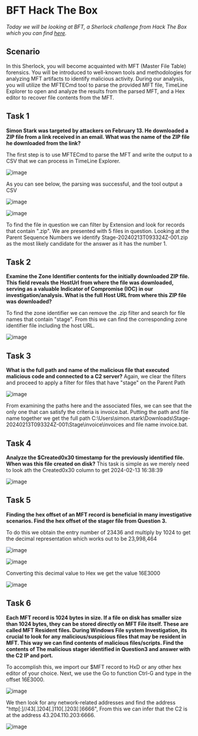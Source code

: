 # BFT Hack The Box

_Today we will be looking at BFT, a Sherlock challenge from Hack The Box which you can find [here](https://app.hackthebox.com/sherlocks/bft/play)._

## Scenario
In this Sherlock, you will become acquainted with MFT (Master File Table) forensics. You will be introduced to well-known tools and methodologies for analyzing MFT artifacts to identify malicious activity. During our analysis, you will utilize the MFTECmd tool to parse the provided MFT file, TimeLine Explorer to open and analyze the results from the parsed MFT, and a Hex editor to recover file contents from the MFT.

## Task 1
**Simon Stark was targeted by attackers on February 13. He downloaded a ZIP file from a link received in an email. What was the name of the ZIP file he downloaded from the link?**

The first step is to use MFTECmd to parse the MFT and write the output to a CSV that we can process in TimeLine Explorer.

![image](https://github.com/user-attachments/assets/21174ef0-19c1-4e39-b6cc-e1433c877741)

As you can see below, the parsing was successful, and the tool output a CSV

![image](https://github.com/user-attachments/assets/f9b986b8-f5ab-4128-bb90-892005c77620)

![image](https://github.com/user-attachments/assets/f8594edf-27de-4d43-91d6-3ccb2d5a7dc0)

To find the file in question we can filter by Extension and look for records that contain ".zip". We are presented with 5 files in question. Looking at the Parent Sequence Numbers we identify Stage-20240213T093324Z-001.zip as the most likely candidate for the answer as it has the number 1.


## Task 2
**Examine the Zone Identifier contents for the initially downloaded ZIP file. This field reveals the HostUrl from where the file was downloaded, serving as a valuable Indicator of Compromise (IOC) in our investigation/analysis. What is the full Host URL from where this ZIP file was downloaded?**

To find the zone identifier we can remove the .zip filter and search for file names that contain "stage". From this we can find the corresponding zone identifier file including the host URL.

![image](https://github.com/user-attachments/assets/356192b3-8bdf-4444-b519-76d94ed7e2e5)

## Task 3 

**What is the full path and name of the malicious file that executed malicious code and connected to a C2 server?**
Again, we clear the filters and proceed to apply a filter for files that have "stage" on the Parent Path 

![image](https://github.com/user-attachments/assets/664e6c5b-703f-4ca8-88d3-843174f9625b)

From examining the paths here and the associated files, we can see that the only one that can satisfy the criteria is invoice.bat. Putting the path and file name together we get the full path C:\Users\simon.stark\Downloads\Stage-20240213T093324Z-001\Stage\invoice\invoices and file name invoice.bat.

## Task 4 

**Analyze the $Created0x30 timestamp for the previously identified file. When was this file created on disk?**
This task is simple as we merely need to look ath the Created0x30 column to get 2024-02-13 16:38:39

![image](https://github.com/user-attachments/assets/83057033-0088-4634-9566-956dce514f18)

## Task 5
**Finding the hex offset of an MFT record is beneficial in many investigative scenarios. Find the hex offset of the stager file from Question 3.**

To do this we obtain the entry number of 23436 and multiply by 1024 to get the decimal representation which works out to be  23,998,464

![image](https://github.com/user-attachments/assets/b70de573-f2bd-4b62-8baf-38fbe0141d27)


![image](https://github.com/user-attachments/assets/34524bcb-3c42-4761-b05d-d6663fb94feb)

Converting this decimal value to Hex we get the value 16E3000

![image](https://github.com/user-attachments/assets/141c1fc5-83e0-4282-9dad-c3bd7aeb3f5a)


## Task 6

**Each MFT record is 1024 bytes in size. If a file on disk has smaller size than 1024 bytes, they can be stored directly on MFT File itself. These are called MFT Resident files. During Windows File system Investigation, its crucial to look for any malicious/suspicious files that may be resident in MFT. This way we can find contents of malicious files/scripts. Find the contents of The malicious stager identified in Question3 and answer with the C2 IP and port.**

To accomplish this, we import our $MFT record to HxD or any other hex editor of your choice. Next, we use the Go to function Ctrl-G and type in the offset 16E3000.

![image](https://github.com/user-attachments/assets/b15242a1-b08b-48ea-b915-99692c8f73b7)

We then look for any network-related addresses and find the address "http[:]//43[.]204[.]110[.]203[:]6666", From this we can infer that the C2 is at the address 43.204.110.203:6666.

![image](https://github.com/user-attachments/assets/1d262525-1bce-4c2d-9999-d24c870a02b1)































